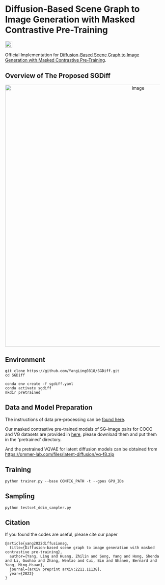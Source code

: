# Diffusion-Based Scene Graph to Image Generation with Masked Contrastive Pre-Training
<a href="https://arxiv.org/abs/2211.11138"><img src="https://img.shields.io/badge/arXiv-2211.11138-blue.svg" height=22.5></a>

Official Implementation for [Diffusion-Based Scene Graph to Image Generation with Masked Contrastive Pre-Training](https://arxiv.org/abs/2211.11138). 

## Overview of The Proposed SGDiff

<div align=center><img width="850" alt="image" src="https://user-images.githubusercontent.com/62683396/202852210-d91d6a63-f04d-4a02-ae5f-55f00f8c1ec5.png"></div>


## Environment
```
git clone https://github.com/YangLing0818/SGDiff.git
cd SGDiff

conda env create -f sgdiff.yaml
conda activate sgdiff
mkdir pretrained
```


## Data and Model Preparation

The instructions of data pre-processing can be [found here](https://github.com/YangLing0818/SGDiff/blob/main/DATA.md).

Our masked contrastive pre-trained models of SG-image pairs for COCO and VG datasets are provided in [here](https://www.dropbox.com/scl/fo/lccvtxuwxxblo3atnxlmg/h?rlkey=duy7dcwmy3a64auqoqiw8dv2e&dl=0), please download them and put them in the 'pretrained' directory.

And the pretrained VQVAE for latent diffusion models can be obtained from https://ommer-lab.com/files/latent-diffusion/vq-f8.zip

## Training

```shell
python trainer.py --base CONFIG_PATH -t --gpus GPU_IDs
```

## Sampling

```shell
python testset_ddim_sampler.py
```

## Citation
If you found the codes are useful, please cite our paper
```
@article{yang2022diffusionsg,
  title={Diffusion-based scene graph to image generation with masked contrastive pre-training},
  author={Yang, Ling and Huang, Zhilin and Song, Yang and Hong, Shenda and Li, Guohao and Zhang, Wentao and Cui, Bin and Ghanem, Bernard and Yang, Ming-Hsuan},
  journal={arXiv preprint arXiv:2211.11138},
  year={2022}
}
```
